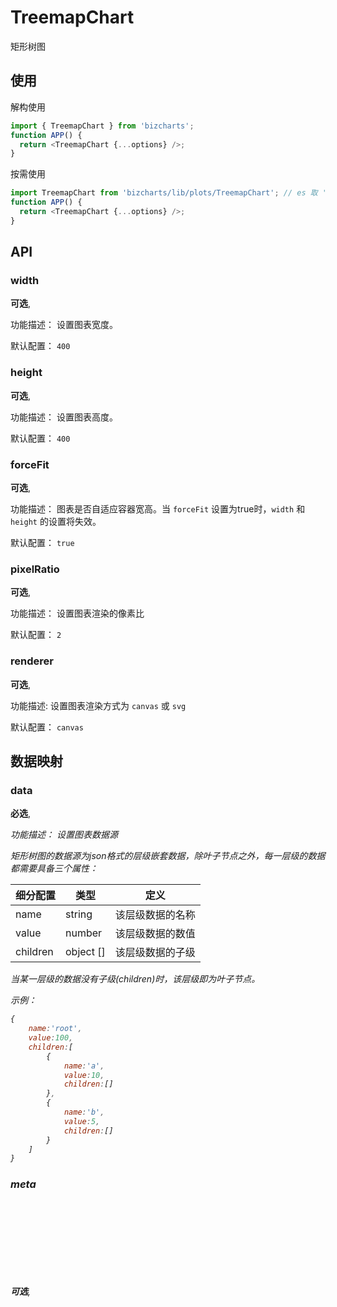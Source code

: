 # TreemapChart

矩形树图

## 使用
解构使用
```js
import { TreemapChart } from 'bizcharts';
function APP() {
  return <TreemapChart {...options} />;
}
```
按需使用
```js
import TreemapChart from 'bizcharts/lib/plots/TreemapChart'; // es 取 'bizcharts/es/plots/TreemapChart'
function APP() {
  return <TreemapChart {...options} />;
}
```
## API


### width

**可选**, _<number>_

功能描述： 设置图表宽度。

默认配置： `400`

### height

**可选**, _<number>_

功能描述： 设置图表高度。

默认配置： `400`

### forceFit

**可选**, _<boolean>_

功能描述： 图表是否自适应容器宽高。当 `forceFit` 设置为true时，`width` 和 `height` 的设置将失效。

默认配置： `true`

### pixelRatio

**可选**, _<number>_

功能描述： 设置图表渲染的像素比

默认配置： `2`

### renderer

**可选**, _<string>_

功能描述: 设置图表渲染方式为 `canvas` 或 `svg`

默认配置： `canvas`

## 数据映射

### data 

**必选**, _<object>_

功能描述： 设置图表数据源

矩形树图的数据源为json格式的层级嵌套数据，除叶子节点之外，每一层级的数据都需要具备三个属性：

| 细分配置 | 类型 | 定义 |
| --- | --- | --- |
| name | string | 该层级数据的名称 |
| value | number | 该层级数据的数值 |
| children | object [] | 该层级数据的子级 |

当某一层级的数据没有子级(children)时，该层级即为叶子节点。

示例：

```js
{
    name:'root',
    value:100,
    children:[
        {
            name:'a',
            value:10,
            children:[]
        },
        {
            name:'b',
            value:5,
            children:[]
        }
    ]
}
```

### meta
**可选**, _<object>_

功能描述： 全局化配置图表数据元信息，以字段为单位进行配置。在 meta 上的配置将同时影响所有组件的文本信息。

默认配置： 无

| 细分配置项名称 | 类型 | 功能描述 |
| --- | --- | --- |
| alias | *string* | 字段的别名 |
| formatter | *function* | callback方法，对该字段所有值进行格式化处理 |
| values | *string[]* | 枚举该字段下所有值 |
| range | *number[]* | 字段的数据映射区间，默认为[0,1] |


```js
const data = [
  { country: 'Asia', year: '1750', value: 502,},
  { country: 'Asia', year: '1800', value: 635,},
  { country: 'Europe', year: '1750', value: 163,},
  { country: 'Europe', year: '1800', value: 203,},
];

<TreemapChart
  data={data}
  title={{
    visible: true,
  }}
  meta={{
    year: {
      alias:'年份'
      range: [0, 1],
    },
    value: {
      alias: '数量',
      formatter:(v)=>{return `${v}个`}
    }
  }}
  colorField="value"

/>

```

### maxLevel ✨
**可选**, _<number>_

功能描述： 矩阵树图的最大嵌套层级

默认配置： 2


### colorField ✨
**必选**, _<string>_

功能描述:  矩形颜色映射对应的数据字段名，一般对应一个连续字段或一个分类字段。


## 图形样式

### color
**可选**, _<string[]>_

功能描述： 指定矩形颜色。如不进行配置则采用 theme 中的配色。

默认配置：采用 theme 中的色板。

```js
color: ['#295599', '#3e94c0', '#78c6d0', '#b4d9e4', '#fffef0', '#f9cdac', '#ec7d92', '#bc448c']
```

### rectStyle ✨
**可选**, _<object>_

功能描述： 设置treemap中的矩形样式。rectStyle中的`fill`会覆盖 `color` 的配置。pointtyle可以直接指定，也可以通过callback的方式，根据数据指定单独的样式。

| 细分配置 | 类型 | 功能描述 |
| --- | --- | --- |
| fill | string | 填充颜色 |
| stroke | string | 描边颜色 |
| lineWidth | number | 线宽 |
| lineDash | number | 虚线显示 |
| opacity | number | 透明度 |
| fillOpacity | number | 填充透明度 |
| strokeOpacity | number | 描边透明度 |


## 图表组件

### title
**可选**, _<optional>_


功能描述： 配置图表的标题，默认显示在图表左上角。

默认配置：
```js
visible: false,
alignTo: 'left',
text:'',
style:{
    fontSize: 18,
    fill: 'black',
}
```
| 细分配置 | 类型 | 功能描述 |
| --- | --- | --- |
| visible | boolean | 是否显示 |
| alignTo | string | 位置，支持三种配置：<br />'left' | 'middle' | 'right' |
| style | object | 样式：<br />- fontSize: number 文字大小<br />- fill: string 文字颜色<br />- stroke: string  描边颜色<br />- lineWidth: number 描边粗细<br />- lineDash: number 虚线描边<br />- opacity: number 透明度<br />- fillOpacity: number 填充透明度<br />- strokeOpacity: number 描边透明度<br /> |

### description
**可选**, _<optional>_


功能描述： 配置图表的描述，默认显示在图表左上角，标题下方。

默认配置：
```js
visible: false,
alignTo: 'left',
text:'',
style:{
    fontSize: 12,
    fill: 'grey',
}
```
| 细分配置 | 类型 | 功能描述 |
| --- | --- | --- |
| visible | boolean | 是否显示 |
| alignTo | string | 位置，支持三种配置：<br />'left' | 'middle' | 'right' |
| style | object | 样式：<br />- fontSize: number 文字大小<br />- fill: string 文字颜色<br />- stroke: string  描边颜色<br />- lineWidth: number 描边粗细<br />- lineDash: number 虚线描边<br />- opacity: number 透明度<br />- fillOpacity: number 填充透明度<br />- strokeOpacity: number 描边透明度<br /> |


### tooltip
**可选**, _<object>_

功能描述：信息提示框

默认配置：
```js
visible: true,
offset: 20,
```

| 细分属性 | 类型 | 功能描述 |
| --- | --- | --- |
| visible | boolean | 是否显示 |
| offset | number | 距离鼠标位置偏移值 |
| domStyles | object | 配置tooltip样式<br />- g2-tooltip: object 设置tooltip容器的CSS样式<br />- g2-tooltip-title: object 设置tooltip标题的CSS样式<br />- g2-tooltip-list: object 设置tooltip列表容器的CSS 样式<br />- g2-tooltip-marker: object 设置tooltip列表容器中每一项 marker的CSS样式<br />- g2-tooltip-value: object 设置tooltip 列表容器中每一项 value的CSS样式<br /> |
| fields | string | 设置tooltip内容字段，默认为[ name, value ] |
| formatter | object | 对tooltip items进行格式化，入参为tooltip fields对应数值，出参为格式为{name:'a',value:1} |

### label
**可选**, _<object>_


功能描述： 标签文本

默认配置：
```js
visible: false
offsetX: 6
offsetY: 6
style:{
  fill: 'rgba(0, 0, 0, 0.65)',
  stroke: '#ffffff',
  lineWidth: 2,
}
```

| 细分配置 | 类型 | 功能描述 |
| --- | --- | --- |
| visible | boolean | 是否显示 |
| formatter | function | 对文本标签内容进行格式化 |
| offsetX | number | 在 label 位置的基础上再往 x 方向的偏移量 |
| offsetY | number | 在 label 位置的基础上再往 y 方向的偏移量 |
| style | object | 配置文本标签样式。 |


## 事件 events

使用说明：
```js
<TreemapChart
    events={{
        onRectClick: (event) => console.log(event),
        onPlotClick: (event) => console.log(event),
        onLegendClick: (event) => console.log(event),
    }}
/>
```

### 矩形事件

| onRectClick<br />矩形点击事件 | onRectDblClick<br />矩形双击事件 | onRectDblClick<br />矩形双击事件 | onRectMouseleave<br />矩形鼠标离开事件 |
| --- | --- | --- | --- |
| onRectMousemove<br />矩形标移动事件 | onRectMousedown<br />矩形鼠标按下事件 | onRectMouseup<br />矩形鼠标松开事件 | onRectMouseenter<br />矩形鼠标进入事件 |


### 面包屑事件 

(如配置了drilldown交互)

| onBreadcrumbClick<br />面包屑点击事件 | onBreadcrumbDblClick<br />面包屑双击事件 | onBreadcrumbDblClick<br />面包屑双击事件 | onBreadcrumbMouseleave<br />面包屑鼠标离开事件 |
| --- | --- | --- | --- |
| onBreadcrumbMousemove<br />面包屑标移动事件 | onBreadcrumbMousedown<br />面包屑鼠标按下事件 | onBreadcrumbMouseup<br />面包屑鼠标松开事件 | onBreadcrumbMouseenter<br />面包屑鼠标进入事件 |


### 图表区域事件

| onPlotClick<br />图表区域点击事件 | onPlotDblClick<br />图表区域双击事件 | onPlotDblClick<br />图表区域双击事件 | onPlotMouseleave<br />图表区域鼠标离开事件 |
| --- | --- | --- | --- |
| onPlotMousemove<br />图表区域鼠标移动事件 | onPlotMousedown<br />图表区域鼠标按下事件 | onPlotMouseup<br />图表区域鼠标松开事件 | onPlotMouseenter<br />图表区域鼠标进入事件 |


### 图例事件

| onLegendClick<br />图例点击事件 | onLegendDblClick<br />图例双击事件 | onLegendMouseenter<br />图例鼠标进入事件 | onLegendMouseleave<br />图例鼠标离开事件 |
| --- | --- | --- | --- |
| onLegendMousemove<br />图例鼠标移动事件 | onLegendMousedown<br />图例鼠标按下事件 | onLegendMouseup<br />图例鼠标松开事件 | onLegendMouseenter<br />图例鼠标进入事件 |


## 图例标签事件

| onLegendLabelClick<br />图例标签点击事件 | onLegendLabelDblClick<br />图例标签双击事件 | onLegendLabelDblClick<br />图例标签双击事件 | onLegendLabelMouseleave<br />象限标签鼠标离开事件 |
| --- | --- | --- | --- |
| onLegendLabelMousemove<br />图例标签鼠标移动事件 | onLegendLabelMousedown<br />图例标签鼠标按下事件 | onLegendLabelMouseup<br />图例标签鼠标松开事件 | onLegendLabelMouseenter<br />图例标签鼠标进入事件 |


### 图形标签事件

| onLabelClick<br />图形标签点击事件 | onLabelDblClick<br />图形标签双击事件 | onLabelDblClick<br />图形标签双击事件 | onLabelMouseleave<br />图形标签鼠标离开事件 |
| --- | --- | --- | --- |
| onLabelMousemove<br />图形标签鼠标移动事件 | onLabelMousedown<br />图形标签鼠标按下事件 | onLabelMouseup<br />图形标签鼠标松开事件 | onLabelMouseenter<br />图形标签鼠标进入事件 |


### 标题事件

| onTitleClick<br />标题点击事件 | onTitleDblClick<br />标题双击事件 | onTitleDblClick<br />标题双击事件 | onTitleMouseleave<br />标题鼠标离开事件 |
| --- | --- | --- | --- |
| onTitleMousemove<br />标题鼠标移动事件 | onTitleMousedown<br />标题鼠标按下事件 | onTitleMouseup<br />标题鼠标松开事件 | onTitleMouseenter<br />标题鼠标进入事件 |


### 描述事件

| onDescriptionClick<br />标题点击事件 | onDescriptionDblClick<br />标题双击事件 | onDescriptionDblClick<br />标题双击事件 | onDescriptionMouseleave<br />标题鼠标离开事件 |
| --- | --- | --- | --- |
| onDescriptionMousemove<br />标题鼠标移动事件 | onDescriptionMousedown<br />标题鼠标按下事件 | onDescriptionMouseup<br />标题鼠标松开事件 | onDescriptionMouseenter<br />标题鼠标进入事件 |


## 交互

### drilldown ✨
**可选**, _<object>_


数据钻取交互，通过矩形的点击事件及面包屑组件完成数据的上卷下钻。点击矩形下钻至该分类的子级数据，而点击面包屑各节点则可以跳转至当前层级的任一上级节点。

简单使用：

```js
interactions: [
    {
        type: 'drilldown',
    },
],
```

在钻取过程中，支持配置不同层级的映射。例如在上文的DEMO中，当钻取到第三个层级（某品类所有商品名录）时，数据量非常大，此时再采用分类颜色映射已经失去了认知信息有效性。因此例子中第一层及第二层使用了不同值域的分类映射，而第三层则根据数值大小采用了连续映射。

| 细分配置 | 类型 | 定义 |
| --- | --- | --- |
| key | number | 层级的深度(depth)，从1开始 |
| field | string | 必选，映射字段 |
| values | string [] | function | 可选，映射颜色，如不配置则默认采用theme中的色板。<br/><br />当使用回调函数`function`的方式配置映射颜色时，入参为上一层级的数据及当期等级的数据，出参为一个色值。下图中第三层级的连续映射就是通过callback，根据上一层级的分类颜色产生渐变色指定的，保证了在钻取过程中映射变更时的认知连续性。 |

```js
interactions={[
    {
        type: 'drilldown',
        cfg: {
            mapping: {
              1: {
                field: 'name',
              },
              2: {
                field: 'name',
                values: ['#f5bc32', '#e66557', '#71c8ea', '#9362b7', '#fd984f', '#279493', '#fd9bc3'],
              },
              3: {
                field: 'value',
                values: (parent) => {
                  const parentColor = parent.shape.attr('fill');
                  return ['#ffffff', parentColor];
                },
              },
            },
        },
    },
]}
```

